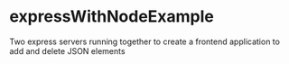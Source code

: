 # expressWithNodeExample
Two express servers running together to create a frontend application to add and delete JSON elements
